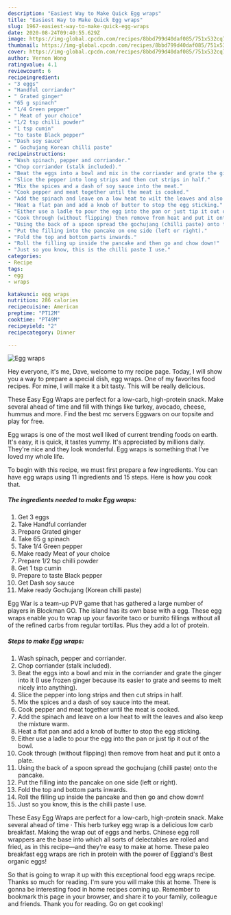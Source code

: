 ```yaml
---
description: "Easiest Way to Make Quick Egg wraps"
title: "Easiest Way to Make Quick Egg wraps"
slug: 1967-easiest-way-to-make-quick-egg-wraps
date: 2020-08-24T09:40:55.629Z
image: https://img-global.cpcdn.com/recipes/8bbd799d40daf085/751x532cq70/egg-wraps-recipe-main-photo.jpg
thumbnail: https://img-global.cpcdn.com/recipes/8bbd799d40daf085/751x532cq70/egg-wraps-recipe-main-photo.jpg
cover: https://img-global.cpcdn.com/recipes/8bbd799d40daf085/751x532cq70/egg-wraps-recipe-main-photo.jpg
author: Vernon Wong
ratingvalue: 4.1
reviewcount: 6
recipeingredient:
- "3 eggs"
- "Handful corriander"
- " Grated ginger"
- "65 g spinach"
- "1/4 Green pepper"
- " Meat of your choice"
- "1/2 tsp chilli powder"
- "1 tsp cumin"
- "to taste Black pepper"
- "Dash soy sauce"
- " Gochujang Korean chilli paste"
recipeinstructions:
- "Wash spinach, pepper and corriander."
- "Chop corriander (stalk included)."
- "Beat the eggs into a bowl and mix in the corriander and grate the ginger into it (I use frozen ginger because its easier to grate and seems to melt nicely into anything)."
- "Slice the pepper into long strips and then cut strips in half."
- "Mix the spices and a dash of soy sauce into the meat."
- "Cook pepper and meat together until the meat is cooked."
- "Add the spinach and leave on a low heat to wilt the leaves and also keep the mixture warm."
- "Heat a flat pan and add a knob of butter to stop the egg sticking."
- "Either use a ladle to pour the egg into the pan or just tip it out of the bowl."
- "Cook through (without flipping) then remove from heat and put it onto a plate."
- "Using the back of a spoon spread the gochujang (chilli paste) onto the pancake."
- "Put the filling into the pancake on one side (left or right)."
- "Fold the top and bottom parts inwards."
- "Roll the filling up inside the pancake and then go and chow down!"
- "Just so you know, this is the chilli paste I use."
categories:
- Recipe
tags:
- egg
- wraps

katakunci: egg wraps 
nutrition: 286 calories
recipecuisine: American
preptime: "PT12M"
cooktime: "PT49M"
recipeyield: "2"
recipecategory: Dinner

---
```



![Egg wraps](https://img-global.cpcdn.com/recipes/8bbd799d40daf085/751x532cq70/egg-wraps-recipe-main-photo.jpg)

Hey everyone, it's me, Dave, welcome to my recipe page. Today, I will show you a way to prepare a special dish, egg wraps. One of my favorites food recipes. For mine, I will make it a bit tasty. This will be really delicious.

These Easy Egg Wraps are perfect for a low-carb, high-protein snack. Make several ahead of time and fill with things like turkey, avocado, cheese, hummus and more. Find the best mc servers Eggwars on our topsite and play for free.

Egg wraps is one of the most well liked of current trending foods on earth. It's easy, it is quick, it tastes yummy. It's appreciated by millions daily. They're nice and they look wonderful. Egg wraps is something that I've loved my whole life.


To begin with this recipe, we must first prepare a few ingredients. You can have egg wraps using 11 ingredients and 15 steps. Here is how you cook that.

<!--inarticleads1-->

##### The ingredients needed to make Egg wraps:

1. Get 3 eggs
1. Take Handful corriander
1. Prepare  Grated ginger
1. Take 65 g spinach
1. Take 1/4 Green pepper
1. Make ready  Meat of your choice
1. Prepare 1/2 tsp chilli powder
1. Get 1 tsp cumin
1. Prepare to taste Black pepper
1. Get Dash soy sauce
1. Make ready  Gochujang (Korean chilli paste)


Egg War is a team-up PVP game that has gathered a large number of players in Blockman GO. The island has its own base with a egg. These egg wraps enable you to wrap up your favorite taco or burrito fillings without all of the refined carbs from regular tortillas. Plus they add a lot of protein. 

<!--inarticleads2-->

##### Steps to make Egg wraps:

1. Wash spinach, pepper and corriander.
1. Chop corriander (stalk included).
1. Beat the eggs into a bowl and mix in the corriander and grate the ginger into it (I use frozen ginger because its easier to grate and seems to melt nicely into anything).
1. Slice the pepper into long strips and then cut strips in half.
1. Mix the spices and a dash of soy sauce into the meat.
1. Cook pepper and meat together until the meat is cooked.
1. Add the spinach and leave on a low heat to wilt the leaves and also keep the mixture warm.
1. Heat a flat pan and add a knob of butter to stop the egg sticking.
1. Either use a ladle to pour the egg into the pan or just tip it out of the bowl.
1. Cook through (without flipping) then remove from heat and put it onto a plate.
1. Using the back of a spoon spread the gochujang (chilli paste) onto the pancake.
1. Put the filling into the pancake on one side (left or right).
1. Fold the top and bottom parts inwards.
1. Roll the filling up inside the pancake and then go and chow down!
1. Just so you know, this is the chilli paste I use.


These Easy Egg Wraps are perfect for a low-carb, high-protein snack. Make several ahead of time · This herb turkey egg wrap is a delicious low carb breakfast. Making the wrap out of eggs and herbs. Chinese egg roll wrappers are the base into which all sorts of delectables are rolled and fried, as in this recipe—and they&#39;re easy to make at home. These paleo breakfast egg wraps are rich in protein with the power of Eggland&#39;s Best organic eggs! 

So that is going to wrap it up with this exceptional food egg wraps recipe. Thanks so much for reading. I'm sure you will make this at home. There is gonna be interesting food in home recipes coming up. Remember to bookmark this page in your browser, and share it to your family, colleague and friends. Thank you for reading. Go on get cooking!
